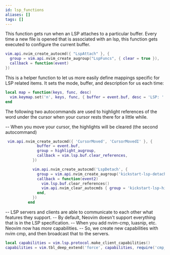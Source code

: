 ```yaml
---
id: lsp_functions
aliases: []
tags: []
---
```



This function gets run when an LSP attaches to a particular buffer. Every time a
new file is opened that is associated with an lsp, this function gets executed
to configure the current buffer.

```lua
vim.api.nvim_create_autocmd({ "LspAttach" }, {
  group = vim.api.nvim_create_augroup("LspFuncs", { clear = true }),
  callback = function(event)
})
```

This is a helper function to let us more easily define mappings specific for LSP
related items. It sets the mode, buffer, and description for us each time:

```lua
local map = function(keys, func, desc)
  vim.keymap.set('n', keys, func, { buffer = event.buf, desc = 'LSP: ' .. desc })
end
```

The following two autocommands are used to highlight references of the word
under the cursor when your cursor rests there for a little while.

-- When you move your cursor, the highlights will be cleared (the second
autocommand)

```lua
 vim.api.nvim_create_autocmd({ 'CursorMoved', 'CursorMovedI' }, {
              buffer = event.buf,
              group = highlight_augroup,
              callback = vim.lsp.buf.clear_references,
            })

            vim.api.nvim_create_autocmd('LspDetach', {
              group = vim.api.nvim_create_augroup('kickstart-lsp-detach', { clear = true }),
              callback = function(event2)
                vim.lsp.buf.clear_references()
                vim.api.nvim_clear_autocmds { group = 'kickstart-lsp-highlight', buffer = event2.buf }
              end,
            })
          end
```
-- LSP servers and clients are able to communicate to each other what features they support.
      --  By default, Neovim doesn't support everything that is in the LSP specification.
      --  When you add nvim-cmp, luasnip, etc. Neovim now has *more* capabilities.
      --  So, we create new capabilities with nvim cmp, and then broadcast that to the servers.

```lua
local capabilities = vim.lsp.protocol.make_client_capabilities()
capabilities = vim.tbl_deep_extend('force', capabilities, require('cmp_nvim_lsp').default_capabilities())


```

